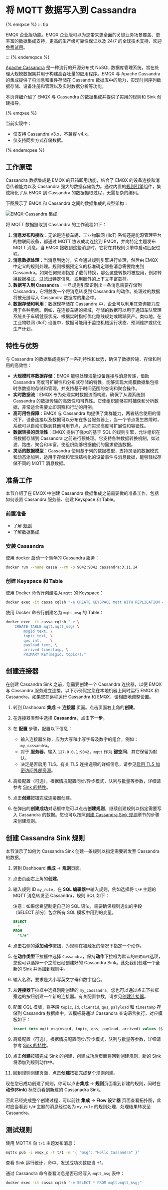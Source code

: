 # 将 MQTT 数据写入到 Cassandra

{% emqxce %}
::: tip

EMQX 企业版功能。EMQX 企业版可以为您带来更全面的关键业务场景覆盖、更丰富的数据集成支持，更高的生产级可靠性保证以及 24/7 的全球技术支持，欢迎[免费试用](https://www.emqx.com/zh/try?product=enterprise)。

:::
{% endemqxce %}

[Apache Cassandra](https://cassandra.apache.org/_/index.html) 是一种流行的开源分布式 NoSQL 数据库管理系统，旨在处理大规模数据集并用于构建高吞吐量的应用程序。EMQX 与 Apache Cassandra 的集成提供了将消息和事件存储在 Cassandra 数据库中的能力，实现时间序列数据存储、设备注册和管理以及实时数据分析等功能。

本页详细介绍了 EMQX 与 Cassandra 的数据集成并提供了实用的规则和 Sink 创建指导。

{% emqxee %}

当前实现中：

- 仅支持 Cassandra v3.x，不兼容 v4.x。
- 仅支持同步方式存储数据。

{% endemqxee %}

## 工作原理

Cassandra 数据集成是 EMQX 的开箱即用功能，结合了 EMQX 的设备连接和消息传输能力以及 Cassandra 强大的数据存储能力。通过内置的[规则引擎](./rules.md)组件，集成简化了从 EMQX 到 Cassandra 的数据摄取过程，无需复杂的编码。

下图展示了 EMQX 和 Cassandra 之间的数据集成的典型架构：

![EMQX-Cassandra 集成](./assets/emqx-integration-cassandra.png)

将 MQTT 数据摄取到 Cassandra 的工作流程如下：

1. **消息发布和接收**：无论是连接车辆、工业物联网 (IIoT) 系统还是能源管理平台的物联网设备，都通过 MQTT 协议成功连接到 EMQX，并向特定主题发布 MQTT 消息。当 EMQX 接收到这些消息时，它将在其规则引擎中启动匹配过程。
2. **消息数据处理**：当消息到达时，它会通过规则引擎进行处理，然后由 EMQX 中定义的规则处理。规则根据预定义的标准确定哪些消息需要路由到 Cassandra。如果任何规则指定了载荷转换，那么这些转换将被应用，例如转换数据格式、过滤出特定信息，或用额外的上下文丰富载荷。
3. **数据写入到 Cassandra**：一旦规则引擎识别出一条消息需要存储到 Cassandra，它将触发一个将消息转发到 Cassandra 的动作。处理过的数据将被无缝写入 Cassandra 数据库的集合中。
4. **数据存储和利用**：数据现存储在 Cassandra 中，企业可以利用其查询能力应用于各种用例。例如，在连接车辆的领域，存储的数据可以用于通知车队管理系统关于车辆健康状况、根据实时指标优化路线规划或跟踪资产。类似地，在工业物联网 (IIoT) 设置中，数据可能用于监控机械运行状态、预测维护或优化生产计划。

## 特性与优势

与 Cassandra 的数据集成提供了一系列特性和优势，确保了数据传输、存储和利用的高效性：

- **大规模时序数据存储**：EMQX 能够处理海量设备连接与消息传递，借助 Cassandra 高度可扩展性和分布式存储的特性，能够实现大规模数据集包括时序数据的存储和管理，并支持基于时间范围的查询和聚合操作。
- **实时数据流**：EMQX 专为处理实时数据流而构建，确保了从源系统到 Cassandra 的数据传输的高效性和可靠性。它使组织能够实时捕获和分析数据，非常适合需要立即洞察和行动的用例。
- **高可用性保障**：EMQX 与 Cassandra 均提供了集群能力，两者结合使用的情况下，设备连接以及数据可以分布在多台服务器上，当一个节点发生故障时，系统可以自动切换到其他可用节点，从而实现高度可扩展性和容错性。
- **数据转换的灵活性**：EMQX 提供了强大的基于 SQL 的规则引擎，允许组织在将数据存储到 Cassandra 之前进行预处理。它支持各种数据转换机制，如过滤、路由、聚合和丰富，使组织能够根据他们的需求塑造数据。
- **灵活的数据模型**：Cassandra 使用基于列的数据模型，支持灵活的数据模式和动态添加列，适用于存储和管理结构化的设备事件与消息数据，能够轻松存储不同的 MQTT 消息数据。

## 准备工作

本节介绍了在 EMQX 中创建 Cassandra 数据集成之前需要做的准备工作，包括如何设置 Cassandra 服务器、创建 Keyspace 和 Table。

### 前置准备

- 了解 [规则](./rules.md)
- 了解[数据集成](./data-bridges.md)

### 安装 Cassandra

使用 docker 启动一个简单的 Cassandra 服务：

```bash
docker run --name cassa --rm -p 9042:9042 cassandra:3.11.14
```

### 创建 Keyspace 和 Table

使用 Docker 命令行创建名为 `mqtt` 的 Keyspace：

```bash
docker exec -it cassa cqlsh "-e CREATE KEYSPACE mqtt WITH REPLICATION = {'class': 'SimpleStrategy', 'replication_factor': 1}"
```

使用 Docker 命令行创建名为 `mqtt_msg` 的 Table：

```bash
docker exec -it cassa cqlsh "-e \
    CREATE TABLE mqtt.mqtt_msg( \
        msgid text, \
        topic text, \
        qos int,    \
        payload text, \
        arrived timestamp, \
        PRIMARY KEY(msgid, topic));"
```

## 创建连接器

在创建 Cassandra Sink 之前，您需要创建一个 Cassandra 连接器，以便 EMQX 与 Cassandra 服务建立连接。以下示例假定您在本地机器上同时运行 EMQX 和 Cassandra。如果您在远程运行 Cassandra 和 EMQX，请相应地调整设置。

1. 转到 Dashboard **集成** -> **连接器** 页面。点击页面右上角的**创建**。

2. 在连接器类型中选择 **Cassandra**，点击**下一步**。

3. 在 **配置** 步骤，配置以下信息：

   - 输入连接器名称，应为大写和小写字母及数字的组合，例如：`my_cassandra`。
   - 对于 **服务器**，输入 `127.0.0.1:9042`，`mqtt` 作为 **键空间**，其它保留为默认。
   - 决定是否启用 TLS。有关 TLS 连接选项的详细信息，请参见[启用 TLS 加密访问外部资源](../network/overview.md#启用-tls-加密访问外部资源)。

4. 高级配置（可选），根据情况配置同步/异步模式，队列与批量等参数，详细请参考 [Sink 的特性](./data-bridges.md)。

6. 点击**创建**按钮完成连接器创建。

7. 在弹出的**创建成功**对话框中您可以点击**创建规则**，继续创建规则以指定需要写入 Cassandra 的数据。您也可以按照[创建 Cassandra Sink 规则](#创建-cassandra-sink-规则)章节的步骤来创建规则。

## 创建 Cassandra Sink 规则

本节演示了如何为 Cassandra Sink 创建一条规则以指定需要转发至 Cassandra 的数据。

1. 转到 Dashboard **集成** -> **规则**页面。

2. 点击页面右上角的**创建**。

3. 输入规则 ID `my_rule`，在 **SQL 编辑器**中输入规则，例如选择将 `t/#` 主题的 MQTT 消息转发至 Cassandra，规则 SQL 如下：

   注意：如果您希望制定自己的 SQL 语法，需要确保规则选出的字段（SELECT 部分）包含所有 SQL 模板中用到的变量。

   ```sql
   SELECT
     *
   FROM
     "t/#"
   ```

4. 点击右侧的**添加动作**按钮，为规则在被触发的情况下指定一个动作。

5. 在**动作类型**下拉框中选择 `Cassandra`，保持**动作**下拉框为默认的`创建动作`选项，您也可以选择一个之前已经创建好的 Cassandra Sink。此处我们创建一个全新的 Sink 并添加到规则中。

6. 输入名称，要求是大小写英文字母和数字组合。

7. 从**连接器**下拉框中选择刚刚创建的 `my_cassandra`。您也可以通过点击下拉框旁边的按钮创建一个新的连接器。有关配置参数，请参见[创建连接器](#创建连接器)。

8. 配置 CQL 模版，将字段 `topic`, `id`, `clientid`, `qos`, `palyload` 和 `timestamp` 存储到 Cassandra 数据库中。该模板将通过 Cassandra 查询语言执行，对应模板如下：

   ```sql
   insert into mqtt_msg(msgid, topic, qos, payload, arrived) values (${id}, ${topic},  ${qos}, ${payload}, ${timestamp})
   ```

9. 高级配置（可选），根据情况配置同步/异步模式，队列与批量等参数，详细请参考 [Sink 的特性](./data-bridges.md)。

10. 点击**创建**按钮完成 Sink 的创建，创建成功后页面将回到创建规则，新的 Sink 将添加到规则动作中。

11. 回到规则创建页面，点击**创建**按钮完成整个规则创建。

现在您已成功创建了规则，你可以点击**集成** -> **规则**页面看到新建的规则，同时在**动作(Sink)** 标签页看到新建的 Cassanadra Sink。

至此已经完成整个创建过程，可以前往 **集成** -> **Flow 设计器** 页面查看拓扑图，此时应当看到 `t/#` 主题的消息经过名为 `my_rule` 的规则处理，处理结果转发至 Cassandra。

## 测试规则

使用 MQTTX 向 `t/1` 主题发布消息：

```bash
mqttx pub -i emqx_c -t t/1 -m '{ "msg": "Hello Cassandra" }'
```

查看 Sink 运行统计，命中、发送成功次数应当 +1。

通过 Cassandra 命令查看消息是否已经写入 `mqtt_msg` 表中：

```bash
docker exec -it cassa cqlsh "-e SELECT * FROM mqtt.mqtt_msg;"
```
